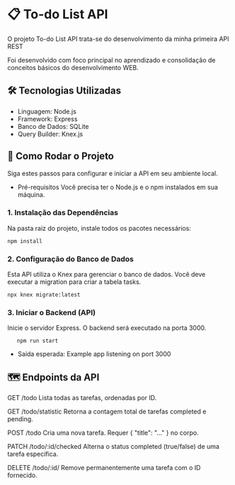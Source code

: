 # 📋 To-do List API
O projeto To-do List API trata-se do desenvolvimento da minha primeira API REST

Foi desenvolvido com foco principal no aprendizado e consolidação de conceitos básicos do desenvolvimento WEB.

## 🛠️ Tecnologias Utilizadas

- Linguagem: Node.js
- Framework:	Express
- Banco de Dados:	SQLite
- Query Builder:	Knex.js

## 🚀 Como Rodar o Projeto
Siga estes passos para configurar e iniciar a API em seu ambiente local.

* Pré-requisitos
Você precisa ter o Node.js e o npm instalados em sua máquina.

### 1. Instalação das Dependências
Na pasta raiz do projeto, instale todos os pacotes necessários:

    npm install

### 2. Configuração do Banco de Dados
Esta API utiliza o Knex para gerenciar o banco de dados. Você deve executar a migration para criar a tabela tasks.

    npx knex migrate:latest

### 3. Iniciar o Backend (API)
Inicie o servidor Express. O backend será executado na porta 3000.

       npm run start

* Saída esperada: Example app listening on port 3000

## 🗺️ Endpoints da API

GET	/todo	Lista todas as tarefas, ordenadas por ID.

GET	/todo/statistic	Retorna a contagem total de tarefas completed e pending.

POST	/todo	Cria uma nova tarefa. Requer { "title": "..." } no corpo.

PATCH	/todo/:id/checked	Alterna o status completed (true/false) de uma tarefa específica.

DELETE	/todo/:id/	Remove permanentemente uma tarefa com o ID fornecido.
